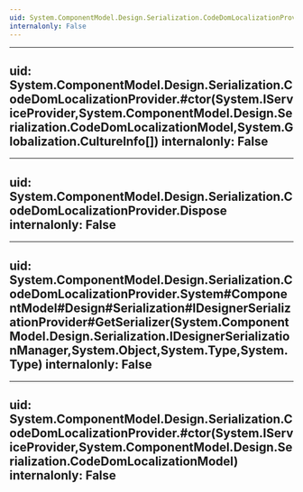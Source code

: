 ```yaml
---
uid: System.ComponentModel.Design.Serialization.CodeDomLocalizationProvider
internalonly: False
---
```


---
uid: System.ComponentModel.Design.Serialization.CodeDomLocalizationProvider.#ctor(System.IServiceProvider,System.ComponentModel.Design.Serialization.CodeDomLocalizationModel,System.Globalization.CultureInfo[])
internalonly: False
---

---
uid: System.ComponentModel.Design.Serialization.CodeDomLocalizationProvider.Dispose
internalonly: False
---

---
uid: System.ComponentModel.Design.Serialization.CodeDomLocalizationProvider.System#ComponentModel#Design#Serialization#IDesignerSerializationProvider#GetSerializer(System.ComponentModel.Design.Serialization.IDesignerSerializationManager,System.Object,System.Type,System.Type)
internalonly: False
---

---
uid: System.ComponentModel.Design.Serialization.CodeDomLocalizationProvider.#ctor(System.IServiceProvider,System.ComponentModel.Design.Serialization.CodeDomLocalizationModel)
internalonly: False
---
